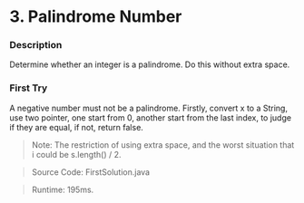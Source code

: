 # 3. Palindrome Number
### Description
Determine whether an integer is a palindrome. Do this without extra space.

### First Try
A negative number must not be a palindrome. Firstly, convert x to a String, use two pointer, one start from 0, another start from the last index, to judge if they are equal, if not, return false.

>Note: The restriction of using extra space, and the worst situation that i could be s.length() / 2.

> Source Code: FirstSolution.java

> Runtime: 195ms.
